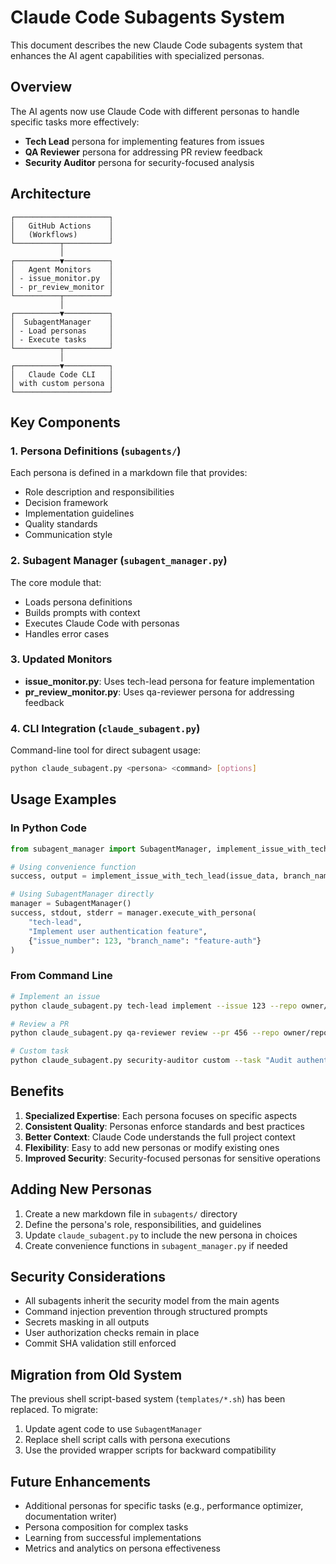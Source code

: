 # Claude Code Subagents System

This document describes the new Claude Code subagents system that enhances the AI agent capabilities with specialized personas.

## Overview

The AI agents now use Claude Code with different personas to handle specific tasks more effectively:

- **Tech Lead** persona for implementing features from issues
- **QA Reviewer** persona for addressing PR review feedback
- **Security Auditor** persona for security-focused analysis

## Architecture

```
┌─────────────────────┐
│   GitHub Actions    │
│   (Workflows)       │
└──────────┬──────────┘
           │
┌──────────▼──────────┐
│   Agent Monitors    │
│ - issue_monitor.py  │
│ - pr_review_monitor │
└──────────┬──────────┘
           │
┌──────────▼──────────┐
│  SubagentManager    │
│ - Load personas     │
│ - Execute tasks     │
└──────────┬──────────┘
           │
┌──────────▼──────────┐
│   Claude Code CLI   │
│ with custom persona │
└─────────────────────┘
```

## Key Components

### 1. Persona Definitions (`subagents/`)

Each persona is defined in a markdown file that provides:
- Role description and responsibilities
- Decision framework
- Implementation guidelines
- Quality standards
- Communication style

### 2. Subagent Manager (`subagent_manager.py`)

The core module that:
- Loads persona definitions
- Builds prompts with context
- Executes Claude Code with personas
- Handles error cases

### 3. Updated Monitors

- **issue_monitor.py**: Uses tech-lead persona for feature implementation
- **pr_review_monitor.py**: Uses qa-reviewer persona for addressing feedback

### 4. CLI Integration (`claude_subagent.py`)

Command-line tool for direct subagent usage:
```bash
python claude_subagent.py <persona> <command> [options]
```

## Usage Examples

### In Python Code

```python
from subagent_manager import SubagentManager, implement_issue_with_tech_lead

# Using convenience function
success, output = implement_issue_with_tech_lead(issue_data, branch_name)

# Using SubagentManager directly
manager = SubagentManager()
success, stdout, stderr = manager.execute_with_persona(
    "tech-lead",
    "Implement user authentication feature",
    {"issue_number": 123, "branch_name": "feature-auth"}
)
```

### From Command Line

```bash
# Implement an issue
python claude_subagent.py tech-lead implement --issue 123 --repo owner/repo

# Review a PR
python claude_subagent.py qa-reviewer review --pr 456 --repo owner/repo

# Custom task
python claude_subagent.py security-auditor custom --task "Audit authentication module"
```

## Benefits

1. **Specialized Expertise**: Each persona focuses on specific aspects
2. **Consistent Quality**: Personas enforce standards and best practices
3. **Better Context**: Claude Code understands the full project context
4. **Flexibility**: Easy to add new personas or modify existing ones
5. **Improved Security**: Security-focused personas for sensitive operations

## Adding New Personas

1. Create a new markdown file in `subagents/` directory
2. Define the persona's role, responsibilities, and guidelines
3. Update `claude_subagent.py` to include the new persona in choices
4. Create convenience functions in `subagent_manager.py` if needed

## Security Considerations

- All subagents inherit the security model from the main agents
- Command injection prevention through structured prompts
- Secrets masking in all outputs
- User authorization checks remain in place
- Commit SHA validation still enforced

## Migration from Old System

The previous shell script-based system (`templates/*.sh`) has been replaced. To migrate:

1. Update agent code to use `SubagentManager`
2. Replace shell script calls with persona executions
3. Use the provided wrapper scripts for backward compatibility

## Future Enhancements

- Additional personas for specific tasks (e.g., performance optimizer, documentation writer)
- Persona composition for complex tasks
- Learning from successful implementations
- Metrics and analytics on persona effectiveness
